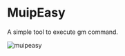 # MuipEasy
A simple tool to execute gm command.

![muipeasy](https://user-images.githubusercontent.com/132604611/236506679-467d5012-b11e-4dc0-95b8-67af9dd06d80.jpg)
